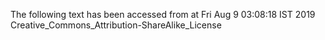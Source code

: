 The following text has been accessed from at Fri Aug 9 03:08:18 IST 2019
Creative_Commons_Attribution-ShareAlike_License
